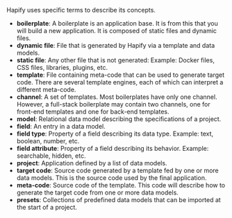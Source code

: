 Hapify uses specific terms to describe its concepts.

- **boilerplate**: A boilerplate is an application base. It is from this that you will build a new application. It is composed of static files and dynamic files.
- **dynamic file**: File that is generated by Hapify via a template and data models.
- **static file**: Any other file that is not generated: Example: Docker files, CSS files, libraries, plugins, etc.
- **template**: File containing meta-code that can be used to generate target code. There are several template engines, each of which can interpret a different meta-code.
- **channel**: A set of templates. Most boilerplates have only one channel. However, a full-stack boilerplate may contain two channels, one for front-end templates and one for back-end templates.
- **model**: Relational data model describing the specifications of a project.
- **field**: An entry in a data model.
- **field type**: Property of a field describing its data type. Example: text, boolean, number, etc.
- **field attribute**: Property of a field describing its behavior. Example: searchable, hidden, etc.
- **project**: Application defined by a list of data models.
- **target code**: Source code generated by a template fed by one or more data models. This is the source code used by the final application.
- **meta-code**: Source code of the template. This code will describe how to generate the target code from one or more data models.
- **presets**: Collections of predefined data models that can be imported at the start of a project.
